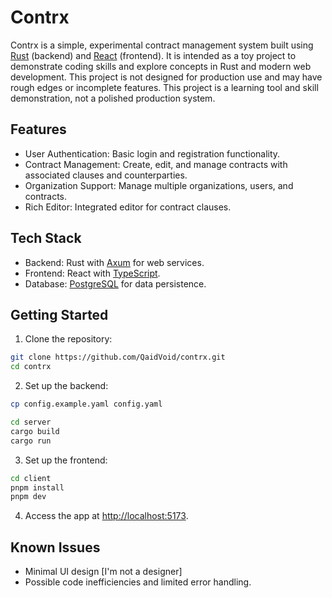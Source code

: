 # Contrx

Contrx is a simple, experimental contract management system built using [Rust](https://rust-lang.org)
(backend) and [React](https://react.dev) (frontend). It is intended as a toy project to demonstrate
coding skills and explore concepts in Rust and modern web development. This
project is not designed for production use and may have rough edges or
incomplete features. This project is a learning tool and skill demonstration,
not a polished production system.

## Features

- User Authentication: Basic login and registration functionality.
- Contract Management: Create, edit, and manage contracts with associated
  clauses and counterparties.
- Organization Support: Manage multiple organizations, users, and contracts.
- Rich Editor: Integrated editor for contract clauses.

## Tech Stack

- Backend: Rust with [Axum](https://github.com/tokio-rs/axum) for web services.
- Frontend: React with [TypeScript](https://typescriptlang.org).
- Database: [PostgreSQL](https://postgresql.org) for data persistence.

## Getting Started

1. Clone the repository:

```sh
git clone https://github.com/QaidVoid/contrx.git
cd contrx
```

2. Set up the backend:

```sh
cp config.example.yaml config.yaml

cd server
cargo build
cargo run
```

3. Set up the frontend:

```sh
cd client
pnpm install
pnpm dev
```

4. Access the app at <http://localhost:5173>.

## Known Issues

- Minimal UI design [I'm not a designer]
- Possible code inefficiencies and limited error handling.
